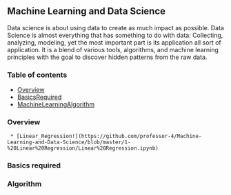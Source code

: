## Machine Learning and Data Science
Data science is about using data to create as much impact as possible. Data Science is almost everything that has something to do with data: Collecting, analyzing, modeling, yet the most important part is its application all sort of application. It is a blend of various tools, algorithms, and machine learning principles with the goal to discover hidden patterns from the raw data.

### Table of contents
 * [Overview](#Overview)
 * [BasicsRequired](#BasicsRequired)
 * [MachineLearningAlgorithm](#Algorithm)
 
 
 ### Overview
     * [Linear_Regression!](https://github.com/professor-4/Machine-Learning-and-Data-Science/blob/master/1-%20Linear%20Regression/Linear%20Regression.ipynb)
 ### Basics required
 ### Algorithm
 

